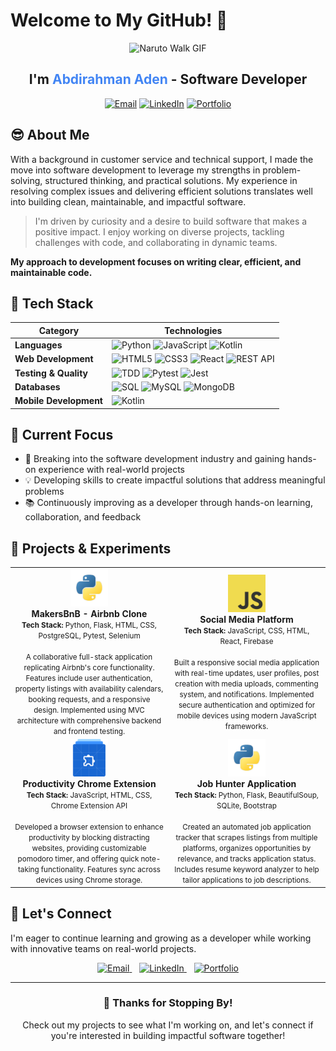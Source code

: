 # Welcome to My GitHub! 👋

<div align="center">
  <img src="https://github.com/user-attachments/assets/c028862f-627c-44ad-9f87-ce9ce99befe0" alt="Naruto Walk GIF" width="300px">
  
  <h2>I'm <span style="color:#4285F4">Abdirahman Aden</span> - Software Developer</h2>
  
  [![Email](https://img.shields.io/badge/Email-mr.aaden10%40gmail.com-red?style=flat-square&logo=gmail)](mailto:mr.aaden10@gmail.com)
  [![LinkedIn](https://img.shields.io/badge/LinkedIn-Connect-blue?style=flat-square&logo=linkedin)](https://linkedin.com/in/yourprofile)
  [![Portfolio](https://img.shields.io/badge/Portfolio-Visit-brightgreen?style=flat-square&logo=github)](https://portfolio-website-woy7.onrender.com/)
</div>

## 😎 About Me

With a background in customer service and technical support, I made the move into software development to leverage my strengths in problem-solving, structured thinking, and practical solutions. My experience in resolving complex issues and delivering efficient solutions translates well into building clean, maintainable, and impactful software.

> I'm driven by curiosity and a desire to build software that makes a positive impact. I enjoy working on diverse projects, tackling challenges with code, and collaborating in dynamic teams.

**My approach to development focuses on writing clear, efficient, and maintainable code.**

## 🔧 Tech Stack

<div align="center">

| Category | Technologies |
|----------|-------------|
| **Languages** | ![Python](https://img.shields.io/badge/-Python-3776AB?style=flat-square&logo=python&logoColor=white) ![JavaScript](https://img.shields.io/badge/-JavaScript-F7DF1E?style=flat-square&logo=javascript&logoColor=black) ![Kotlin](https://img.shields.io/badge/-Kotlin-0095D5?style=flat-square&logo=kotlin&logoColor=white) |
| **Web Development** | ![HTML5](https://img.shields.io/badge/-HTML5-E34F26?style=flat-square&logo=html5&logoColor=white) ![CSS3](https://img.shields.io/badge/-CSS3-1572B6?style=flat-square&logo=css3&logoColor=white) ![React](https://img.shields.io/badge/-React-61DAFB?style=flat-square&logo=react&logoColor=black) ![REST API](https://img.shields.io/badge/-REST%20APIs-FF6C37?style=flat-square&logo=postman&logoColor=white) |
| **Testing & Quality** | ![TDD](https://img.shields.io/badge/-TDD-4479A1?style=flat-square) ![Pytest](https://img.shields.io/badge/-Pytest-0A9EDC?style=flat-square&logo=pytest&logoColor=white) ![Jest](https://img.shields.io/badge/-Jest-C21325?style=flat-square&logo=jest&logoColor=white) |
| **Databases** | ![SQL](https://img.shields.io/badge/-SQL-4479A1?style=flat-square&logo=mysql&logoColor=white) ![MySQL](https://img.shields.io/badge/-MySQL-4479A1?style=flat-square&logo=mysql&logoColor=white) ![MongoDB](https://img.shields.io/badge/-MongoDB-47A248?style=flat-square&logo=mongodb&logoColor=white) |
| **Mobile Development** | ![Kotlin](https://img.shields.io/badge/-Kotlin%20for%20Android-0095D5?style=flat-square&logo=android&logoColor=white) |

</div>

## 🎯 Current Focus

- 🚀 Breaking into the software development industry and gaining hands-on experience with real-world projects
- 💡 Developing skills to create impactful solutions that address meaningful problems
- 📚 Continuously improving as a developer through hands-on learning, collaboration, and feedback

## 🌱 Projects & Experiments

<div align="center">
  <table>
    <tr>
      <td align="center" width="50%">
        <img src="https://raw.githubusercontent.com/github/explore/80688e429a7d4ef2fca1e82350fe8e3517d3494d/topics/python/python.png" width="60px" alt="MakersBnB">
        <br>
        <b>MakersBnB - Airbnb Clone</b>
        <br>
        <small>
          <b>Tech Stack:</b> Python, Flask, HTML, CSS, PostgreSQL, Pytest, Selenium
          <br><br>
          A collaborative full-stack application replicating Airbnb's core functionality. Features include user authentication, property listings with availability calendars, booking requests, and a responsive design. Implemented using MVC architecture with comprehensive backend and frontend testing.
        </small>
      </td>
      <td align="center" width="50%">
        <img src="https://raw.githubusercontent.com/github/explore/80688e429a7d4ef2fca1e82350fe8e3517d3494d/topics/javascript/javascript.png" width="60px" alt="Social Media Platform">
        <br>
        <b>Social Media Platform</b>
        <br>
        <small>
          <b>Tech Stack:</b> JavaScript, CSS, HTML, React, Firebase
          <br><br>
          Built a responsive social media application with real-time updates, user profiles, post creation with media uploads, commenting system, and notifications. Implemented secure authentication and optimized for mobile devices using modern JavaScript frameworks.
        </small>
      </td>
    </tr>
    <tr>
      <td align="center">
        <img src="https://raw.githubusercontent.com/github/explore/80688e429a7d4ef2fca1e82350fe8e3517d3494d/topics/chrome-extension/chrome-extension.png" width="60px" alt="Chrome Extension">
        <br>
        <b>Productivity Chrome Extension</b>
        <br>
        <small>
          <b>Tech Stack:</b> JavaScript, HTML, CSS, Chrome Extension API
          <br><br>
          Developed a browser extension to enhance productivity by blocking distracting websites, providing customizable pomodoro timer, and offering quick note-taking functionality. Features sync across devices using Chrome storage.
        </small>
      </td>
      <td align="center">
        <img src="https://raw.githubusercontent.com/github/explore/80688e429a7d4ef2fca1e82350fe8e3517d3494d/topics/python/python.png" width="60px" alt="Job Hunter">
        <br>
        <b>Job Hunter Application</b>
        <br>
        <small>
          <b>Tech Stack:</b> Python, Flask, BeautifulSoup, SQLite, Bootstrap
          <br><br>
          Created an automated job application tracker that scrapes listings from multiple platforms, organizes opportunities by relevance, and tracks application status. Includes resume keyword analyzer to help tailor applications to job descriptions.
        </small>
      </td>
    </tr>
  </table>
</div>

## 🤝 Let's Connect

I'm eager to continue learning and growing as a developer while working with innovative teams on real-world projects.

<div align="center">
  <a href="mailto:mr.aaden10@gmail.com">
    <img src="https://img.shields.io/badge/Email-Contact%20Me-red?style=for-the-badge&logo=gmail" alt="Email">
  </a>
  &nbsp;&nbsp;
  <a href="https://linkedin.com/in/yourprofile">
    <img src="https://img.shields.io/badge/LinkedIn-Connect-blue?style=for-the-badge&logo=linkedin" alt="LinkedIn">
  </a>
  &nbsp;&nbsp;
  <a href="https://portfolio-website-woy7.onrender.com/">
    <img src="https://img.shields.io/badge/Portfolio-Visit-brightgreen?style=for-the-badge&logo=github" alt="Portfolio">
  </a>
</div>

---

<div align="center">
  <h3>🚀 Thanks for Stopping By!</h3>
  <p>Check out my projects to see what I'm working on, and let's connect if you're interested in building impactful software together!</p>
</div>
